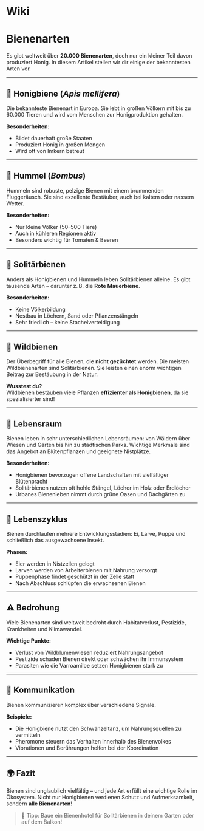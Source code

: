 # Wiki

# Bienenarten

Es gibt weltweit über **20.000 Bienenarten**, doch nur ein kleiner Teil davon produziert Honig. In diesem Artikel stellen wir dir einige der bekanntesten Arten vor.

---

## 🐝 Honigbiene (*Apis mellifera*)

Die bekannteste Bienenart in Europa. Sie lebt in großen Völkern mit bis zu 60.000 Tieren und wird vom Menschen zur Honigproduktion gehalten.

**Besonderheiten:**
- Bildet dauerhaft große Staaten
- Produziert Honig in großen Mengen
- Wird oft von Imkern betreut

---

## 🐝 Hummel (*Bombus*)

Hummeln sind robuste, pelzige Bienen mit einem brummenden Fluggeräusch. Sie sind exzellente Bestäuber, auch bei kaltem oder nassem Wetter.

**Besonderheiten:**
- Nur kleine Völker (50–500 Tiere)
- Auch in kühleren Regionen aktiv
- Besonders wichtig für Tomaten & Beeren

---

## 🐝 Solitärbienen

Anders als Honigbienen und Hummeln leben Solitärbienen alleine. Es gibt tausende Arten – darunter z. B. die **Rote Mauerbiene**.

**Besonderheiten:**
- Keine Völkerbildung
- Nestbau in Löchern, Sand oder Pflanzenstängeln
- Sehr friedlich – keine Stachelverteidigung

---

## 🐝 Wildbienen

Der Überbegriff für alle Bienen, die **nicht gezüchtet** werden. Die meisten Wildbienenarten sind Solitärbienen. Sie leisten einen enorm wichtigen Beitrag zur Bestäubung in der Natur.

**Wusstest du?**  
Wildbienen bestäuben viele Pflanzen **effizienter als Honigbienen**, da sie spezialisierter sind!

---

## 🌳 Lebensraum

Bienen leben in sehr unterschiedlichen Lebensräumen: von Wäldern über Wiesen und Gärten bis hin zu städtischen Parks. Wichtige Merkmale sind das Angebot an Blütenpflanzen und geeignete Nistplätze.

**Besonderheiten:**
- Honigbienen bevorzugen offene Landschaften mit vielfältiger Blütenpracht
- Solitärbienen nutzen oft hohle Stängel, Löcher im Holz oder Erdlöcher
- Urbanes Bienenleben nimmt durch grüne Oasen und Dachgärten zu

---

## 🐣 Lebenszyklus

Bienen durchlaufen mehrere Entwicklungsstadien: Ei, Larve, Puppe und schließlich das ausgewachsene Insekt.

**Phasen:**
- Eier werden in Nistzellen gelegt
- Larven werden von Arbeiterbienen mit Nahrung versorgt
- Puppenphase findet geschützt in der Zelle statt
- Nach Abschluss schlüpfen die erwachsenen Bienen

---

## ⚠️ Bedrohung

Viele Bienenarten sind weltweit bedroht durch Habitatverlust, Pestizide, Krankheiten und Klimawandel.

**Wichtige Punkte:**
- Verlust von Wildblumenwiesen reduziert Nahrungsangebot
- Pestizide schaden Bienen direkt oder schwächen ihr Immunsystem
- Parasiten wie die Varroamilbe setzen Honigbienen stark zu

---

## 📡 Kommunikation

Bienen kommunizieren komplex über verschiedene Signale.

**Beispiele:**
- Die Honigbiene nutzt den Schwänzeltanz, um Nahrungsquellen zu vermitteln
- Pheromone steuern das Verhalten innerhalb des Bienenvolkes
- Vibrationen und Berührungen helfen bei der Koordination

---

## 🌍 Fazit

Bienen sind unglaublich vielfältig – und jede Art erfüllt eine wichtige Rolle im Ökosystem. Nicht nur Honigbienen verdienen Schutz und Aufmerksamkeit, sondern **alle Bienenarten**!

> 🧠 Tipp: Baue ein Bienenhotel für Solitärbienen in deinem Garten oder auf dem Balkon!

